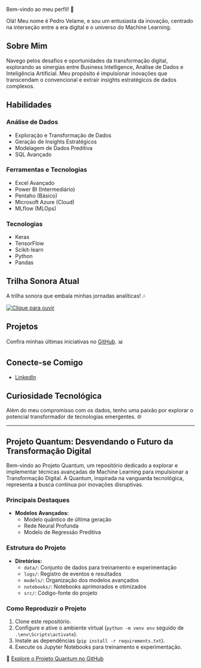 Bem-vindo ao meu perfil! 🚀

Olá! Meu nome é Pedro Velame, e sou um entusiasta da inovação, centrado na interseção entre a era digital e o universo do Machine Learning.

## Sobre Mim

Navego pelos desafios e oportunidades da transformação digital, explorando as sinergias entre Business Intelligence, Análise de Dados e Inteligência Artificial. Meu propósito é impulsionar inovações que transcendam o convencional e extrair insights estratégicos de dados complexos.

## Habilidades

### Análise de Dados
- Exploração e Transformação de Dados
- Geração de Insights Estratégicos
- Modelagem de Dados Preditiva
- SQL Avançado

### Ferramentas e Tecnologias
- Excel Avançado
- Power BI (Intermediário)
- Pentaho (Básico)
- Microsoft Azure (Cloud)
- MLflow (MLOps)

### Tecnologias
- Keras
- TensorFlow
- Scikit-learn
- Python
- Pandas

## Trilha Sonora Atual

A trilha sonora que embala minhas jornadas analíticas! 🎶

[![Clique para ouvir](https://img.shields.io/badge/YouTube-Clique%20para%20ouvir-blue)](https://www.youtube.com/watch?v=Q0impfAw-dc)

## Projetos

Confira minhas últimas iniciativas no [GitHub](https://github.com/pedrohvel). 📊

## Conecte-se Comigo

- [LinkedIn](https://www.linkedin.com/in/pedro-h-velame/)

## Curiosidade Tecnológica

Além do meu compromisso com os dados, tenho uma paixão por explorar o potencial transformador de tecnologias emergentes. 🌐

---

## Projeto Quantum: Desvendando o Futuro da Transformação Digital

Bem-vindo ao Projeto Quantum, um repositório dedicado a explorar e implementar técnicas avançadas de Machine Learning para impulsionar a Transformação Digital. A Quantum, inspirada na vanguarda tecnológica, representa a busca contínua por inovações disruptivas.

### Principais Destaques

- **Modelos Avançados:**
  - Modelo quântico de última geração
  - Rede Neural Profunda
  - Modelo de Regressão Preditiva

### Estrutura do Projeto

- **Diretórios:**
  - `data/`: Conjunto de dados para treinamento e experimentação
  - `logs/`: Registro de eventos e resultados
  - `models/`: Organização dos modelos avançados
  - `notebooks/`: Notebooks aprimorados e otimizados
  - `src/`: Código-fonte do projeto

### Como Reproduzir o Projeto

1. Clone este repositório.
2. Configure e ative o ambiente virtual (`python -m venv env` seguido de `.\env\Scripts\activate`).
3. Instale as dependências (`pip install -r requirements.txt`).
4. Execute os Jupyter Notebooks para treinamento e experimentação.

🔗 [Explore o Projeto Quantum no GitHub](https://github.com/pedrohvel/Projeto_Quantum_ML)
